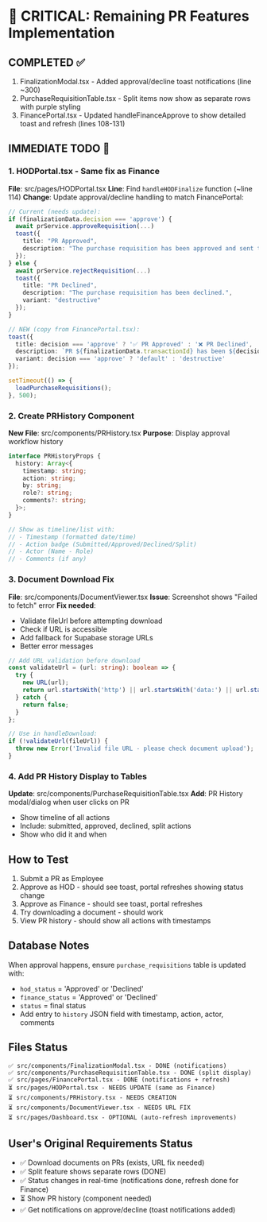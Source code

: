 # 🔴 CRITICAL: Remaining PR Features Implementation

## COMPLETED ✅
1. FinalizationModal.tsx - Added approval/decline toast notifications (line ~300)
2. PurchaseRequisitionTable.tsx - Split items now show as separate rows with purple styling
3. FinancePortal.tsx - Updated handleFinanceApprove to show detailed toast and refresh (lines 108-131)

## IMMEDIATE TODO 🚨

### 1. HODPortal.tsx - Same fix as Finance
**File**: src/pages/HODPortal.tsx
**Line**: Find `handleHODFinalize` function (~line 114)
**Change**: Update approval/decline handling to match FinancePortal:
```typescript
// Current (needs update):
if (finalizationData.decision === 'approve') {
  await prService.approveRequisition(...)
  toast({
    title: "PR Approved",
    description: "The purchase requisition has been approved and sent to Finance for review.",
  });
} else {
  await prService.rejectRequisition(...)
  toast({
    title: "PR Declined",
    description: "The purchase requisition has been declined.",
    variant: "destructive"
  });
}

// NEW (copy from FinancePortal.tsx):
toast({
  title: decision === 'approve' ? '✅ PR Approved' : '❌ PR Declined',
  description: `PR ${finalizationData.transactionId} has been ${decision === 'approve' ? 'approved' : 'declined'} by ${actionRole}. ${comments}`,
  variant: decision === 'approve' ? 'default' : 'destructive'
});

setTimeout(() => {
  loadPurchaseRequisitions();
}, 500);
```

### 2. Create PRHistory Component
**New File**: src/components/PRHistory.tsx
**Purpose**: Display approval workflow history
```typescript
interface PRHistoryProps {
  history: Array<{
    timestamp: string;
    action: string;
    by: string;
    role?: string;
    comments?: string;
  }>;
}

// Show as timeline/list with:
// - Timestamp (formatted date/time)
// - Action badge (Submitted/Approved/Declined/Split)
// - Actor (Name - Role)
// - Comments (if any)
```

### 3. Document Download Fix
**File**: src/components/DocumentViewer.tsx
**Issue**: Screenshot shows "Failed to fetch" error
**Fix needed**:
- Validate fileUrl before attempting download
- Check if URL is accessible
- Add fallback for Supabase storage URLs
- Better error messages

```typescript
// Add URL validation before download
const validateUrl = (url: string): boolean => {
  try {
    new URL(url);
    return url.startsWith('http') || url.startsWith('data:') || url.startsWith('blob:');
  } catch {
    return false;
  }
};

// Use in handleDownload:
if (!validateUrl(fileUrl)) {
  throw new Error('Invalid file URL - please check document upload');
}
```

### 4. Add PR History Display to Tables
**Update**: src/components/PurchaseRequisitionTable.tsx
**Add**: PR History modal/dialog when user clicks on PR
- Show timeline of all actions
- Include: submitted, approved, declined, split actions
- Show who did it and when

## How to Test
1. Submit a PR as Employee
2. Approve as HOD - should see toast, portal refreshes showing status change
3. Approve as Finance - should see toast, portal refreshes
4. Try downloading a document - should work
5. View PR history - should show all actions with timestamps

## Database Notes
When approval happens, ensure `purchase_requisitions` table is updated with:
- `hod_status` = 'Approved' or 'Declined'
- `finance_status` = 'Approved' or 'Declined'
- `status` = final status
- Add entry to `history` JSON field with timestamp, action, actor, comments

## Files Status
```
✅ src/components/FinalizationModal.tsx - DONE (notifications)
✅ src/components/PurchaseRequisitionTable.tsx - DONE (split display)
✅ src/pages/FinancePortal.tsx - DONE (notifications + refresh)
⏳ src/pages/HODPortal.tsx - NEEDS UPDATE (same as Finance)
⏳ src/components/PRHistory.tsx - NEEDS CREATION
⏳ src/components/DocumentViewer.tsx - NEEDS URL FIX
⏳ src/pages/Dashboard.tsx - OPTIONAL (auto-refresh improvements)
```

## User's Original Requirements Status
- ✅ Download documents on PRs (exists, URL fix needed)
- ✅ Split feature shows separate rows (DONE)
- ✅ Status changes in real-time (notifications done, refresh done for Finance)
- ⏳ Show PR history (component needed)
- ✅ Get notifications on approve/decline (toast notifications added)
